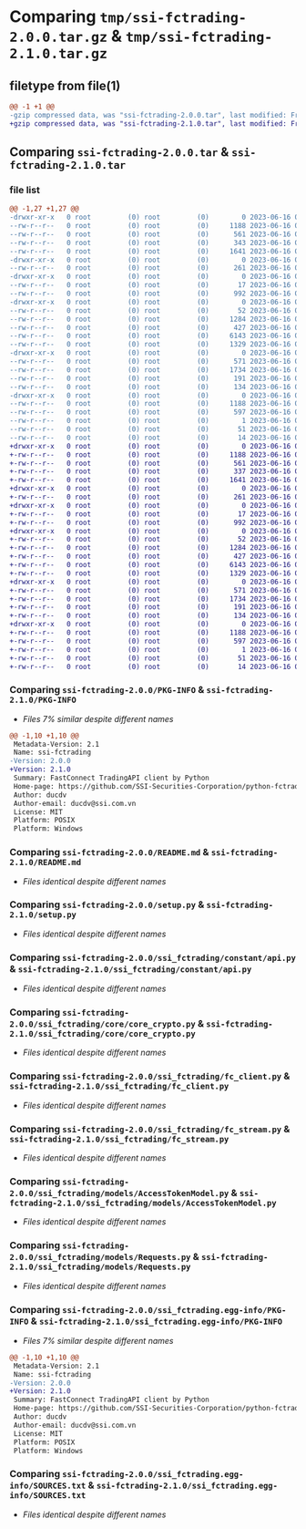# Comparing `tmp/ssi-fctrading-2.0.0.tar.gz` & `tmp/ssi-fctrading-2.1.0.tar.gz`

## filetype from file(1)

```diff
@@ -1 +1 @@
-gzip compressed data, was "ssi-fctrading-2.0.0.tar", last modified: Fri Jun 16 04:35:44 2023, max compression
+gzip compressed data, was "ssi-fctrading-2.1.0.tar", last modified: Fri Jun 16 06:23:52 2023, max compression
```

## Comparing `ssi-fctrading-2.0.0.tar` & `ssi-fctrading-2.1.0.tar`

### file list

```diff
@@ -1,27 +1,27 @@
-drwxr-xr-x   0 root         (0) root         (0)        0 2023-06-16 04:35:44.860926 ssi-fctrading-2.0.0/
--rw-r--r--   0 root         (0) root         (0)     1188 2023-06-16 04:35:44.860926 ssi-fctrading-2.0.0/PKG-INFO
--rw-r--r--   0 root         (0) root         (0)      561 2023-06-16 04:35:41.000000 ssi-fctrading-2.0.0/README.md
--rw-r--r--   0 root         (0) root         (0)      343 2023-06-16 04:35:44.860926 ssi-fctrading-2.0.0/setup.cfg
--rw-r--r--   0 root         (0) root         (0)     1641 2023-06-16 04:35:41.000000 ssi-fctrading-2.0.0/setup.py
-drwxr-xr-x   0 root         (0) root         (0)        0 2023-06-16 04:35:44.856926 ssi-fctrading-2.0.0/ssi_fctrading/
--rw-r--r--   0 root         (0) root         (0)      261 2023-06-16 04:35:42.000000 ssi-fctrading-2.0.0/ssi_fctrading/__init__.py
-drwxr-xr-x   0 root         (0) root         (0)        0 2023-06-16 04:35:44.856926 ssi-fctrading-2.0.0/ssi_fctrading/constant/
--rw-r--r--   0 root         (0) root         (0)       17 2023-06-16 04:35:41.000000 ssi-fctrading-2.0.0/ssi_fctrading/constant/__init__.py
--rw-r--r--   0 root         (0) root         (0)      992 2023-06-16 04:35:41.000000 ssi-fctrading-2.0.0/ssi_fctrading/constant/api.py
-drwxr-xr-x   0 root         (0) root         (0)        0 2023-06-16 04:35:44.856926 ssi-fctrading-2.0.0/ssi_fctrading/core/
--rw-r--r--   0 root         (0) root         (0)       52 2023-06-16 04:35:41.000000 ssi-fctrading-2.0.0/ssi_fctrading/core/__init__.py
--rw-r--r--   0 root         (0) root         (0)     1284 2023-06-16 04:35:41.000000 ssi-fctrading-2.0.0/ssi_fctrading/core/core_crypto.py
--rw-r--r--   0 root         (0) root         (0)      427 2023-06-16 04:35:41.000000 ssi-fctrading-2.0.0/ssi_fctrading/core/core_helper.py
--rw-r--r--   0 root         (0) root         (0)     6143 2023-06-16 04:35:41.000000 ssi-fctrading-2.0.0/ssi_fctrading/fc_client.py
--rw-r--r--   0 root         (0) root         (0)     1329 2023-06-16 04:35:41.000000 ssi-fctrading-2.0.0/ssi_fctrading/fc_stream.py
-drwxr-xr-x   0 root         (0) root         (0)        0 2023-06-16 04:35:44.860926 ssi-fctrading-2.0.0/ssi_fctrading/models/
--rw-r--r--   0 root         (0) root         (0)      571 2023-06-16 04:35:41.000000 ssi-fctrading-2.0.0/ssi_fctrading/models/AccessTokenModel.py
--rw-r--r--   0 root         (0) root         (0)     1734 2023-06-16 04:35:41.000000 ssi-fctrading-2.0.0/ssi_fctrading/models/Requests.py
--rw-r--r--   0 root         (0) root         (0)      191 2023-06-16 04:35:41.000000 ssi-fctrading-2.0.0/ssi_fctrading/models/Responses.py
--rw-r--r--   0 root         (0) root         (0)      134 2023-06-16 04:35:41.000000 ssi-fctrading-2.0.0/ssi_fctrading/models/__init__.py
-drwxr-xr-x   0 root         (0) root         (0)        0 2023-06-16 04:35:44.856926 ssi-fctrading-2.0.0/ssi_fctrading.egg-info/
--rw-r--r--   0 root         (0) root         (0)     1188 2023-06-16 04:35:44.000000 ssi-fctrading-2.0.0/ssi_fctrading.egg-info/PKG-INFO
--rw-r--r--   0 root         (0) root         (0)      597 2023-06-16 04:35:44.000000 ssi-fctrading-2.0.0/ssi_fctrading.egg-info/SOURCES.txt
--rw-r--r--   0 root         (0) root         (0)        1 2023-06-16 04:35:44.000000 ssi-fctrading-2.0.0/ssi_fctrading.egg-info/dependency_links.txt
--rw-r--r--   0 root         (0) root         (0)       51 2023-06-16 04:35:44.000000 ssi-fctrading-2.0.0/ssi_fctrading.egg-info/requires.txt
--rw-r--r--   0 root         (0) root         (0)       14 2023-06-16 04:35:44.000000 ssi-fctrading-2.0.0/ssi_fctrading.egg-info/top_level.txt
+drwxr-xr-x   0 root         (0) root         (0)        0 2023-06-16 06:23:52.673451 ssi-fctrading-2.1.0/
+-rw-r--r--   0 root         (0) root         (0)     1188 2023-06-16 06:23:52.673451 ssi-fctrading-2.1.0/PKG-INFO
+-rw-r--r--   0 root         (0) root         (0)      561 2023-06-16 06:23:49.000000 ssi-fctrading-2.1.0/README.md
+-rw-r--r--   0 root         (0) root         (0)      337 2023-06-16 06:23:52.673451 ssi-fctrading-2.1.0/setup.cfg
+-rw-r--r--   0 root         (0) root         (0)     1641 2023-06-16 06:23:49.000000 ssi-fctrading-2.1.0/setup.py
+drwxr-xr-x   0 root         (0) root         (0)        0 2023-06-16 06:23:52.669451 ssi-fctrading-2.1.0/ssi_fctrading/
+-rw-r--r--   0 root         (0) root         (0)      261 2023-06-16 06:23:50.000000 ssi-fctrading-2.1.0/ssi_fctrading/__init__.py
+drwxr-xr-x   0 root         (0) root         (0)        0 2023-06-16 06:23:52.673451 ssi-fctrading-2.1.0/ssi_fctrading/constant/
+-rw-r--r--   0 root         (0) root         (0)       17 2023-06-16 06:23:49.000000 ssi-fctrading-2.1.0/ssi_fctrading/constant/__init__.py
+-rw-r--r--   0 root         (0) root         (0)      992 2023-06-16 06:23:49.000000 ssi-fctrading-2.1.0/ssi_fctrading/constant/api.py
+drwxr-xr-x   0 root         (0) root         (0)        0 2023-06-16 06:23:52.673451 ssi-fctrading-2.1.0/ssi_fctrading/core/
+-rw-r--r--   0 root         (0) root         (0)       52 2023-06-16 06:23:49.000000 ssi-fctrading-2.1.0/ssi_fctrading/core/__init__.py
+-rw-r--r--   0 root         (0) root         (0)     1284 2023-06-16 06:23:49.000000 ssi-fctrading-2.1.0/ssi_fctrading/core/core_crypto.py
+-rw-r--r--   0 root         (0) root         (0)      427 2023-06-16 06:23:49.000000 ssi-fctrading-2.1.0/ssi_fctrading/core/core_helper.py
+-rw-r--r--   0 root         (0) root         (0)     6143 2023-06-16 06:23:49.000000 ssi-fctrading-2.1.0/ssi_fctrading/fc_client.py
+-rw-r--r--   0 root         (0) root         (0)     1329 2023-06-16 06:23:49.000000 ssi-fctrading-2.1.0/ssi_fctrading/fc_stream.py
+drwxr-xr-x   0 root         (0) root         (0)        0 2023-06-16 06:23:52.673451 ssi-fctrading-2.1.0/ssi_fctrading/models/
+-rw-r--r--   0 root         (0) root         (0)      571 2023-06-16 06:23:49.000000 ssi-fctrading-2.1.0/ssi_fctrading/models/AccessTokenModel.py
+-rw-r--r--   0 root         (0) root         (0)     1734 2023-06-16 06:23:49.000000 ssi-fctrading-2.1.0/ssi_fctrading/models/Requests.py
+-rw-r--r--   0 root         (0) root         (0)      191 2023-06-16 06:23:49.000000 ssi-fctrading-2.1.0/ssi_fctrading/models/Responses.py
+-rw-r--r--   0 root         (0) root         (0)      134 2023-06-16 06:23:49.000000 ssi-fctrading-2.1.0/ssi_fctrading/models/__init__.py
+drwxr-xr-x   0 root         (0) root         (0)        0 2023-06-16 06:23:52.673451 ssi-fctrading-2.1.0/ssi_fctrading.egg-info/
+-rw-r--r--   0 root         (0) root         (0)     1188 2023-06-16 06:23:52.000000 ssi-fctrading-2.1.0/ssi_fctrading.egg-info/PKG-INFO
+-rw-r--r--   0 root         (0) root         (0)      597 2023-06-16 06:23:52.000000 ssi-fctrading-2.1.0/ssi_fctrading.egg-info/SOURCES.txt
+-rw-r--r--   0 root         (0) root         (0)        1 2023-06-16 06:23:52.000000 ssi-fctrading-2.1.0/ssi_fctrading.egg-info/dependency_links.txt
+-rw-r--r--   0 root         (0) root         (0)       51 2023-06-16 06:23:52.000000 ssi-fctrading-2.1.0/ssi_fctrading.egg-info/requires.txt
+-rw-r--r--   0 root         (0) root         (0)       14 2023-06-16 06:23:52.000000 ssi-fctrading-2.1.0/ssi_fctrading.egg-info/top_level.txt
```

### Comparing `ssi-fctrading-2.0.0/PKG-INFO` & `ssi-fctrading-2.1.0/PKG-INFO`

 * *Files 7% similar despite different names*

```diff
@@ -1,10 +1,10 @@
 Metadata-Version: 2.1
 Name: ssi-fctrading
-Version: 2.0.0
+Version: 2.1.0
 Summary: FastConnect TradingAPI client by Python
 Home-page: https://github.com/SSI-Securities-Corporation/python-fctrading
 Author: ducdv
 Author-email: ducdv@ssi.com.vn
 License: MIT
 Platform: POSIX
 Platform: Windows
```

### Comparing `ssi-fctrading-2.0.0/README.md` & `ssi-fctrading-2.1.0/README.md`

 * *Files identical despite different names*

### Comparing `ssi-fctrading-2.0.0/setup.py` & `ssi-fctrading-2.1.0/setup.py`

 * *Files identical despite different names*

### Comparing `ssi-fctrading-2.0.0/ssi_fctrading/constant/api.py` & `ssi-fctrading-2.1.0/ssi_fctrading/constant/api.py`

 * *Files identical despite different names*

### Comparing `ssi-fctrading-2.0.0/ssi_fctrading/core/core_crypto.py` & `ssi-fctrading-2.1.0/ssi_fctrading/core/core_crypto.py`

 * *Files identical despite different names*

### Comparing `ssi-fctrading-2.0.0/ssi_fctrading/fc_client.py` & `ssi-fctrading-2.1.0/ssi_fctrading/fc_client.py`

 * *Files identical despite different names*

### Comparing `ssi-fctrading-2.0.0/ssi_fctrading/fc_stream.py` & `ssi-fctrading-2.1.0/ssi_fctrading/fc_stream.py`

 * *Files identical despite different names*

### Comparing `ssi-fctrading-2.0.0/ssi_fctrading/models/AccessTokenModel.py` & `ssi-fctrading-2.1.0/ssi_fctrading/models/AccessTokenModel.py`

 * *Files identical despite different names*

### Comparing `ssi-fctrading-2.0.0/ssi_fctrading/models/Requests.py` & `ssi-fctrading-2.1.0/ssi_fctrading/models/Requests.py`

 * *Files identical despite different names*

### Comparing `ssi-fctrading-2.0.0/ssi_fctrading.egg-info/PKG-INFO` & `ssi-fctrading-2.1.0/ssi_fctrading.egg-info/PKG-INFO`

 * *Files 7% similar despite different names*

```diff
@@ -1,10 +1,10 @@
 Metadata-Version: 2.1
 Name: ssi-fctrading
-Version: 2.0.0
+Version: 2.1.0
 Summary: FastConnect TradingAPI client by Python
 Home-page: https://github.com/SSI-Securities-Corporation/python-fctrading
 Author: ducdv
 Author-email: ducdv@ssi.com.vn
 License: MIT
 Platform: POSIX
 Platform: Windows
```

### Comparing `ssi-fctrading-2.0.0/ssi_fctrading.egg-info/SOURCES.txt` & `ssi-fctrading-2.1.0/ssi_fctrading.egg-info/SOURCES.txt`

 * *Files identical despite different names*

